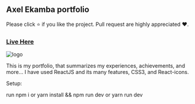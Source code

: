 ## Axel Ekamba portfolio

Please click ⭐ if you like the project. Pull request are highly appreciated ❤️.

### [Live Here](https://ekambaportfolio.netlify.app/)

![logo](https://i.ibb.co/FbSjtgC/mine.png)

This is my portfolio, that summarizes my experiences, achievements, and more... I have used ReactJS and its many features, CSS3, and React-icons.

Setup:

run npm i or yarn install && npm run dev or yarn run dev
